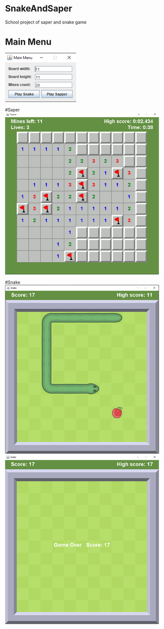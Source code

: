 # SnakeAndSaper
School project of saper and snake game

# Main Menu
![alt text](https://github.com/jurek1029/SnakeAndSaper/blob/master/screenshots/main-menu.png?raw=true)

#Saper
![alt text](https://github.com/jurek1029/SnakeAndSaper/blob/master/screenshots/saper.png?raw=true)

#Snake
![alt text](https://github.com/jurek1029/SnakeAndSaper/blob/master/screenshots/snake.png?raw=true)
![alt text](https://github.com/jurek1029/SnakeAndSaper/blob/master/screenshots/snake-end.png?raw=true)
